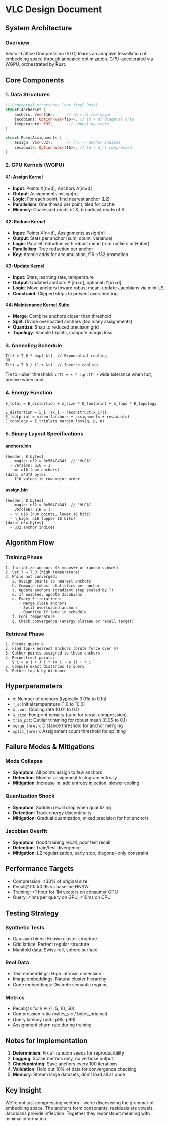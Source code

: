 # VLC Design Document

## System Architecture

### Overview
Vector-Lattice Compression (VLC) learns an adaptive tessellation of embedding space through annealed optimization. GPU-accelerated via WGPU, orchestrated by Rust.

## Core Components

### 1. Data Structures

```rust
// Conceptual structures (not final Rust)
struct AnchorSet {
    anchors: Vec<f16>,     // [m × d] row-major
    jacobians: Option<Vec<f16>>, // [m × d] diagonal only
    temperature: f32,       // annealing state
}

struct PointAssignments {
    assign: Vec<u32>,      // [n] -> anchor indices
    residuals: Option<Vec<f16>>, // [n × d_r] compressed
}
```

### 2. GPU Kernels (WGPU)

#### K1: Assign Kernel
- **Input**: Points X[n×d], Anchors A[m×d]
- **Output**: Assignments assign[n]
- **Logic**: For each point, find nearest anchor (L2)
- **Parallelism**: One thread per point, tiled for cache
- **Memory**: Coalesced reads of X, broadcast reads of A

#### K2: Reduce Kernel  
- **Input**: Points X[n×d], Assignments assign[n]
- **Output**: Stats per anchor (sum, count, variance)
- **Logic**: Parallel reduction with robust mean (trim outliers or Huber)
- **Parallelism**: Tree reduction per anchor
- **Key**: Atomic adds for accumulation, f16→f32 promotion

#### K3: Update Kernel
- **Input**: Stats, learning rate, temperature
- **Output**: Updated anchors A'[m×d], optional J'[m×d]
- **Logic**: Move anchors toward robust mean, update Jacobians via mini-LS
- **Constraint**: Clipped steps to prevent overshooting

#### K4: Maintenance Kernel Suite
- **Merge**: Combine anchors closer than threshold
- **Split**: Divide overloaded anchors (too many assignments)
- **Quantize**: Snap to reduced precision grid
- **Topology**: Sample triplets, compute margin loss

### 3. Annealing Schedule

```
T(t) = T_0 * exp(-λt)  // Exponential cooling
OR
T(t) = T_0 / (1 + λt)  // Inverse cooling
```

Tie to Huber threshold: `τ(T) = κ * sqrt(T)` - wide tolerance when hot, precise when cool.

### 4. Energy Function

```
E_total = E_distortion + λ_size * E_footprint + λ_topo * E_topology

E_distortion = Σ_i ||x_i - reconstruct(x_i)||²
E_footprint = sizeof(anchors + assignments + residuals)  
E_topology = Σ_triplets margin_loss(q, p, n)
```

### 5. Binary Layout Specifications

#### anchors.bin
```
[header: 8 bytes]
  - magic: u32 = 0x564C4341  // "VLCA"
  - version: u16 = 1
  - m: u16 (num anchors)
[data: m*d*2 bytes]  
  - f16 values in row-major order
```

#### assign.bin
```
[header: 8 bytes]
  - magic: u32 = 0x564C4341  // "VLCA"  
  - version: u16 = 1
  - n: u16 (num points, lower 16 bits)
  - n_high: u16 (upper 16 bits)
[data: n*4 bytes]
  - u32 anchor indices
```

## Algorithm Flow

### Training Phase

```
1. Initialize anchors (k-means++ or random subset)
2. Set T = T_0 (high temperature)
3. While not converged:
   a. Assign points to nearest anchors
   b. Compute robust statistics per anchor
   c. Update anchors (gradient step scaled by T)
   d. If enabled, update Jacobians
   e. Every P iterations:
      - Merge close anchors
      - Split overloaded anchors  
      - Quantize if late in schedule
   f. Cool temperature
   g. Check convergence (energy plateau or recall target)
```

### Retrieval Phase

```
1. Encode query q
2. Find top-k nearest anchors (brute force over m)
3. Gather points assigned to those anchors
4. Reconstruct points:
   ŷ_i = a_j + J_j * (x_i - a_j) + r_i
5. Compute exact distances to query
6. Return top-k by distance
```

## Hyperparameters

- `m`: Number of anchors (typically 0.01n to 0.1n)
- `T_0`: Initial temperature (1.0 to 10.0)
- `λ_cool`: Cooling rate (0.01 to 0.1)
- `λ_size`: Footprint penalty (tune for target compression)
- `trim_pct`: Outlier trimming for robust mean (0.05 to 0.1)
- `merge_thresh`: Distance threshold for anchor merging
- `split_thresh`: Assignment count threshold for splitting

## Failure Modes & Mitigations

### Mode Collapse
- **Symptom**: All points assign to few anchors
- **Detection**: Monitor assignment histogram entropy
- **Mitigation**: Increase m, add entropy injection, slower cooling

### Quantization Shock  
- **Symptom**: Sudden recall drop when quantizing
- **Detection**: Track energy discontinuity
- **Mitigation**: Gradual quantization, mixed precision for hot anchors

### Jacobian Overfit
- **Symptom**: Good training recall, poor test recall
- **Detection**: Train/test divergence
- **Mitigation**: L2 regularization, early stop, diagonal-only constraint

## Performance Targets

- Compression: ≤30% of original size
- Recall@10: ≥0.95 vs baseline HNSW
- Training: <1 hour for 1M vectors on consumer GPU
- Query: <1ms per query on GPU, <10ms on CPU

## Testing Strategy

### Synthetic Tests
- Gaussian blobs: Known cluster structure
- Grid lattice: Perfect regular structure  
- Manifold data: Swiss roll, sphere surface

### Real Data
- Text embeddings: High intrinsic dimension
- Image embeddings: Natural cluster hierarchy
- Code embeddings: Discrete semantic regions

### Metrics
- Recall@k for k ∈ {1, 5, 10, 50}
- Compression ratio (bytes_vlc / bytes_original)
- Query latency (p50, p95, p99)
- Assignment churn rate during training

## Notes for Implementation

1. **Determinism**: Fix all random seeds for reproducibility
2. **Logging**: Scalar metrics only, no verbose output
3. **Checkpointing**: Save anchors every 100 iterations
4. **Validation**: Hold out 10% of data for convergence checking
5. **Memory**: Stream large datasets, don't load all at once

## Key Insight

We're not just compressing vectors - we're discovering the grammar of embedding space. The anchors form consonants, residuals are vowels, Jacobians provide inflection. Together they reconstruct meaning with minimal information.

